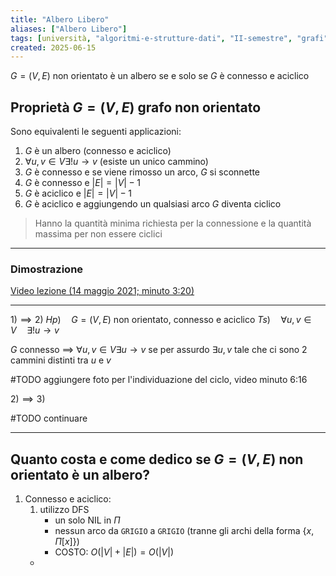 ```yaml
---
title: "Albero Libero"
aliases: ["Albero Libero"]
tags: [università, "algoritmi-e-strutture-dati", "II-semestre", "grafi", "nozioni-generali", "albero-libero"]
created: 2025-06-15
---
```

$G= (V, E)$ non orientato è un albero se e solo se $G$ è connesso e aciclico


## Proprietà $G=(V, E)$ grafo non orientato
Sono equivalenti le seguenti applicazioni:
1. $G$ è un albero (connesso e aciclico)
2. $\forall u,v\in V \exists ! u\to v$  (esiste un unico cammino)
3. $G$ è connesso e se viene rimosso un arco, $G$ si sconnette
4. $G$ è connesso e $|E| = |V|-1$
5. $G$ è aciclico e $|E| = |V| - 1$
6. $G$ è aciclico e aggiungendo un qualsiasi arco $G$ diventa ciclico


> Hanno la quantità minima richiesta per la connessione e la quantità massima per non essere ciclici

---
### Dimostrazione
[Video lezione (14 maggio 2021; minuto 3:20)](https://uniudamce.sharepoint.com/sites/117802-ALGORITMIESTRUTTUREDATIELABORATORIO/_layouts/15/stream.aspx?id=%2Fsites%2F117802%2DALGORITMIESTRUTTUREDATIELABORATORIO%2FDocumenti%20condivisi%2FGeneral%2FRecordings%2FASD%20lezione%2049%2Emp4&referrer=StreamWebApp%2EWeb&referrerScenario=AddressBarCopied%2Eview%2E6630e68b%2D62b2%2D4f99%2D9c2b%2D95605ff058b0)

---

$1) \implies 2)$
$Hp)\quad G=(V,E)\text{ non orientato, connesso e aciclico}$
$Ts)\quad \forall u,v \in V \quad \exists ! u\to v$

$G$ connesso $\implies$ $\forall u,v \in V \exists u \to v$
se per assurdo $\exists u,v$ tale che ci sono 2 cammini distinti tra $u$ e $v$

#TODO aggiungere foto per l'individuazione del ciclo, video minuto 6:16

$2) \implies 3)$

#TODO continuare

---

## Quanto costa e come dedico se $G=(V, E)$ non orientato è un albero?
1) Connesso e aciclico:
	1) utilizzo DFS
		- un solo NIL in $\Pi$
		- nessun arco da `GRIGIO` a `GRIGIO` (tranne gli archi della forma $\{x, \Pi[x]\}$)
		- COSTO: $O(|V| + |E|) = O(|V|)$
	- 
